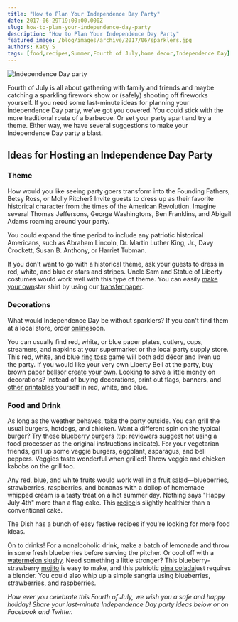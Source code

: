 ```yaml
---
title: "How to Plan Your Independence Day Party"
date: 2017-06-29T19:00:00.000Z
slug: how-to-plan-your-independence-day-party
description: "How to Plan Your Independence Day Party"
featured_image: /blog/images/archive/2017/06/sparklers.jpg
authors: Katy S
tags: [food,recipes,Summer,Fourth of July,home decor,Independence Day]
---
```


![Independence Day party](/blog/images/sparklers.jpg "sparklers")

Fourth of July is all about gathering with family and friends and maybe catching a sparkling firework show or (safely) shooting off fireworks yourself. If you need some last-minute ideas for planning your Independence Day party, we've got you covered. You could stick with the more traditional route of a barbecue. Or set your party apart and try a theme. Either way, we have several suggestions to make your Independence Day party a blast.  

## Ideas for Hosting an Independence Day Party

### Theme

How would you like seeing party goers transform into the Founding Fathers, Betsy Ross, or Molly Pitcher? Invite guests to dress up as their favorite historical character from the times of the American Revolution. Imagine several Thomas Jeffersons, George Washingtons, Ben Franklins, and Abigail Adams roaming around your party.

You could expand the time period to include any patriotic historical Americans, such as Abraham Lincoln, Dr. Martin Luther King, Jr., Davy Crockett, Susan B. Anthony, or Harriet Tubman.

If you don't want to go with a historical theme, ask your guests to dress in red, white, and blue or stars and stripes. Uncle Sam and Statue of Liberty costumes would work well with this type of theme. You can easily [make your own](https://www.youtube.com/watch?v=rhRGpffPDbw)star shirt by using our [transfer paper](https://www.compandsave.com/paper/transfer-paper/inkjet).

### Decorations

What would Independence Day be without sparklers? If you can't find them at a local store, order [online](https://www.wholesalesparklers.com)soon.

You can usually find red, white, or blue paper plates, cutlery, cups, streamers, and napkins at your supermarket or the local party supply store. This red, white, and blue [ring toss](https://www.hgtv.com/design/make-and-celebrate/handmade/how-to-make-a-ring-toss-game) game will both add décor and liven up the party. If you would like your very own Liberty Bell at the party, buy brown paper [bells](https://www.partycheap.com/Kraft-Paper-Bells-5-inches-p/59877.htm?gclid=CN3837b-4NQCFYSDaQodAaMHnQ&click=447237)or [create your own](https://www.youtube.com/watch?v=jAlMnr94Toc). Looking to save a little money on decorations? Instead of buying decorations, print out flags, banners, and [other printables](https://blog.compandsave.com/2015/06/plan-best-4th-of-july-get-together.html) yourself in red, white, and blue.

### Food and Drink

As long as the weather behaves, take the party outside. You can grill the usual burgers, hotdogs, and chicken. Want a different spin on the typical burger? Try these [blueberry burgers](https://www.eatingwell.com/recipe/252379/classic-hamburger/) (tip: reviewers suggest not using a food processer as the original instructions indicate). For your vegetarian friends, grill up some veggie burgers, eggplant, asparagus, and bell peppers. Veggies taste wonderful when grilled! Throw veggie and chicken kabobs on the grill too.

Any red, blue, and white fruits would work well in a fruit salad—blueberries, strawberries, raspberries, and bananas with a dollop of homemade whipped cream is a tasty treat on a hot summer day. Nothing says "Happy July 4th" more than a flag cake. This [recipe](https://www.eatingwell.com/recipes/19837/holidays-occasions/4th-of-july/desserts/)is slightly healthier than a conventional cake.

The Dish has a bunch of easy festive recipes if you're looking for more food ideas.

On to drinks! For a nonalcoholic drink, make a batch of lemonade and throw in some fresh blueberries before serving the pitcher. Or cool off with a [watermelon slushy](https://www.allrecipes.com/recipe/141371/watermelon-cooler-slushy/). Need something a little stronger? This blueberry-strawberry [mojito](https://www.wellplated.com/blueberry-strawberry-mojito/) is easy to make, and this patriotic [pina colada](https://www.3yummytummies.com/red-white-blue-pina-colada/)just requires a blender. You could also whip up a simple sangria using blueberries, strawberries, and raspberries.

_How ever you celebrate this Fourth of July, we wish you a safe and happy holiday! Share your last-minute Independence Day party ideas below or on Facebook and Twitter._